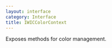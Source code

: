 ```yaml
---
layout: interface
category: Interface
title: IWICColorContext
---
```


Exposes methods for color management.
